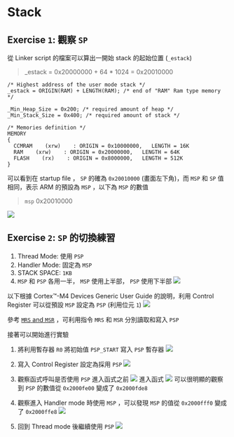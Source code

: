 # Stack
## Exercise `1`: 觀察 `SP`
從 Linker script 的檔案可以算出一開始 stack 的起始位置 (`_estack`)
> _estack = 0x20000000 + 64 * 1024 = 0x20010000

```shell
/* Highest address of the user mode stack */
_estack = ORIGIN(RAM) + LENGTH(RAM); /* end of "RAM" Ram type memory */

_Min_Heap_Size = 0x200; /* required amount of heap */
_Min_Stack_Size = 0x400; /* required amount of stack */

/* Memories definition */
MEMORY
{
  CCMRAM    (xrw)    : ORIGIN = 0x10000000,   LENGTH = 16K
  RAM    (xrw)    : ORIGIN = 0x20000000,   LENGTH = 64K
  FLASH    (rx)    : ORIGIN = 0x8000000,   LENGTH = 512K
}
```

可以看到在 startup file ， `SP` 的確為 `0x20010000` (畫面左下角)，而 `MSP` 和 `SP` 值相同，表示 ARM 的預設為 `MSP` ，以下為 `MSP` 的數值
> `msp` 0x20010000

![](https://i.imgur.com/DgCJEI8.png)

## Exercise `2`: `SP` 的切換練習
1. Thread Mode: 使用 `PSP`
2. Handler Mode: 固定為 `MSP`
3. STACK SPACE: `1KB`
4. `MSP` 和 `PSP` 各用一半， `MSP` 使用上半部， `PSP` 使用下半部
   ![](https://i.imgur.com/SO8lSMv.png)

以下根據 Cortex™-M4 Devices Generic User Guide 的說明，利用 Control Register 可以從預設 `MSP` 設定為 `PSP` (利用位元 `1`)
![](https://i.imgur.com/iaGXo3J.png)

參考 [`MRS` and `MSR`](https://www.itread01.com/content/1542308852.html) ，可利用指令 `MRS` 和 `MSR` 分別讀取和寫入 `PSP`

接著可以開始進行實驗
1. 將利用暫存器 `R0` 將初始值 `PSP_START` 寫入 `PSP` 暫存器
   ![](https://i.imgur.com/Fb0jazt.png)

2. 寫入 Control Register 設定為採用 `PSP`
   ![](https://i.imgur.com/NDGnfkI.png)

3. 觀察函式呼叫是否使用 `PSP`
   進入函式之前
   ![](https://i.imgur.com/WygZi0l.png)
   進入函式
   ![](https://i.imgur.com/mljo3SB.png)
   可以很明顯的觀察到 `PSP` 的數值從 `0x2000fe00` 變成了 `0x2000fde8`

4. 觀察進入 Handler mode 時使用 `MSP` ，可以發現 `MSP` 的值從 `0x2000fff0` 變成了 `0x2000ffe8`
   ![](https://i.imgur.com/a3x3Sdk.png)

5. 回到 Thread mode 後繼續使用 `PSP`
   ![](https://i.imgur.com/v5djfEv.png)
